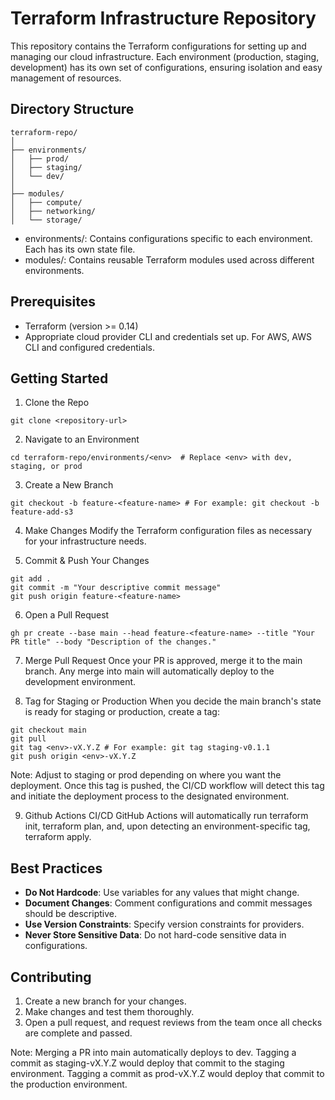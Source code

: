 # Terraform Infrastructure Repository
This repository contains the Terraform configurations for setting up and managing our cloud infrastructure. Each environment (production, staging, development) has its own set of configurations, ensuring isolation and easy management of resources.

## Directory Structure
```
terraform-repo/
│
├── environments/
│   ├── prod/
│   ├── staging/
│   └── dev/
│
├── modules/
│   ├── compute/
│   ├── networking/
│   └── storage/

```
- environments/: Contains configurations specific to each environment. Each has its own state file.
- modules/: Contains reusable Terraform modules used across different environments.

## Prerequisites
- Terraform (version >= 0.14)
- Appropriate cloud provider CLI and credentials set up. For AWS, AWS CLI and configured credentials.

## Getting Started
1. Clone the Repo
```
git clone <repository-url>
```
2. Navigate to an Environment
```
cd terraform-repo/environments/<env>  # Replace <env> with dev, staging, or prod
```
3. Create a New Branch
```
git checkout -b feature-<feature-name> # For example: git checkout -b feature-add-s3
```
4. Make Changes
Modify the Terraform configuration files as necessary for your infrastructure needs.

5. Commit & Push Your Changes
```
git add .
git commit -m "Your descriptive commit message"
git push origin feature-<feature-name>
```
6. Open a Pull Request
```
gh pr create --base main --head feature-<feature-name> --title "Your PR title" --body "Description of the changes."
```
7. Merge Pull Request
Once your PR is approved, merge it to the main branch. Any merge into main will automatically deploy to the development environment.

8. Tag for Staging or Production
When you decide the main branch's state is ready for staging or production, create a tag:
```
git checkout main
git pull
git tag <env>-vX.Y.Z # For example: git tag staging-v0.1.1
git push origin <env>-vX.Y.Z
```
Note: Adjust <env> to staging or prod depending on where you want the deployment. Once this tag is pushed, the CI/CD workflow will detect this tag and initiate the deployment process to the designated environment.

9. Github Actions CI/CD
GitHub Actions will automatically run terraform init, terraform plan, and, upon detecting an environment-specific tag, terraform apply.

## Best Practices
- **Do Not Hardcode**: Use variables for any values that might change.
- **Document Changes**: Comment configurations and commit messages should be descriptive.
- **Use Version Constraints**: Specify version constraints for providers.
- **Never Store Sensitive Data**: Do not hard-code sensitive data in configurations.

## Contributing
1. Create a new branch for your changes.
2. Make changes and test them thoroughly.
3. Open a pull request, and request reviews from the team once all checks are complete and passed.

Note: 
Merging a PR into main automatically deploys to dev.
Tagging a commit as staging-vX.Y.Z would deploy that commit to the staging environment.
Tagging a commit as prod-vX.Y.Z would deploy that commit to the production environment.
